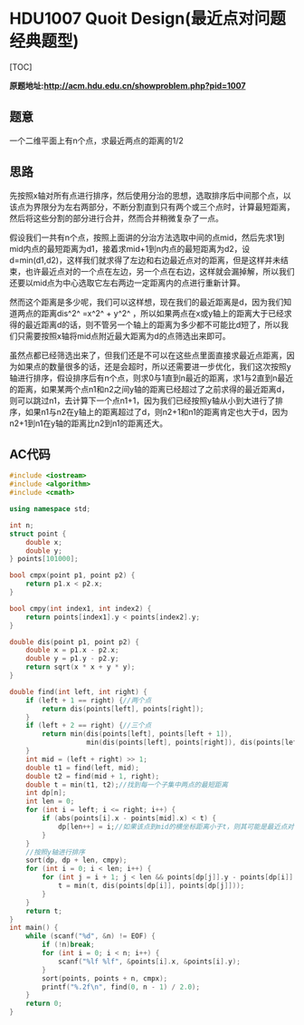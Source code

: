 # HDU1007 Quoit Design(最近点对问题 经典题型)

[TOC]

**原题地址:http://acm.hdu.edu.cn/showproblem.php?pid=1007**

## 题意

一个二维平面上有n个点，求最近两点的距离的1/2

## 思路

先按照x轴对所有点进行排序，然后使用分治的思想，选取排序后中间那个点，以该点为界限分为左右两部分，不断分割直到只有两个或三个点时，计算最短距离，然后将这些分割的部分进行合并，然而合并稍微复杂了一点。

假设我们一共有n个点，按照上面讲的分治方法选取中间的点mid，然后先求1到mid内点的最短距离为d1，接着求mid+1到n内点的最短距离为d2，设d=min(d1,d2)，这样我们就求得了左边和右边最近点对的距离，但是这样并未结束，也许最近点对的一个点在左边，另一个点在右边，这样就会漏掉解，所以我们还要以mid点为中心选取它左右两边一定距离内的点进行重新计算。

然而这个距离是多少呢，我们可以这样想，现在我们的最近距离是d，因为我们知道两点的距离dis^2^ =x^2^ + y^2^ ，所以如果两点在x或y轴上的距离大于已经求得的最近距离d的话，则不管另一个轴上的距离为多少都不可能比d短了，所以我们只需要按照x轴将mid点附近最大距离为d的点筛选出来即可。

虽然点都已经筛选出来了，但我们还是不可以在这些点里面直接求最近点距离，因为如果点的数量很多的话，还是会超时，所以还需要进一步优化，我们这次按照y轴进行排序，假设排序后有n个点，则求0与1直到n最近的距离，求1与2直到n最近的距离，如果某两个点n1和n2之间y轴的距离已经超过了之前求得的最近距离d，则可以跳过n1，去计算下一个点n1+1，因为我们已经按照y轴从小到大进行了排序，如果n1与n2在y轴上的距离超过了d，则n2+1和n1的距离肯定也大于d，因为n2+1到n1在y轴的距离比n2到n1的距离还大。

## AC代码

```c++
#include <iostream>
#include <algorithm>
#include <cmath>

using namespace std;

int n;
struct point {
    double x;
    double y;
} points[101000];

bool cmpx(point p1, point p2) {
    return p1.x < p2.x;
}

bool cmpy(int index1, int index2) {
    return points[index1].y < points[index2].y;
}

double dis(point p1, point p2) {
    double x = p1.x - p2.x;
    double y = p1.y - p2.y;
    return sqrt(x * x + y * y);
}

double find(int left, int right) {
    if (left + 1 == right) {//两个点
        return dis(points[left], points[right]);
    }
    if (left + 2 == right) {//三个点
        return min(dis(points[left], points[left + 1]),
                   min(dis(points[left], points[right]), dis(points[left + 1], points[right])));
    }
    int mid = (left + right) >> 1;
    double t1 = find(left, mid);
    double t2 = find(mid + 1, right);
    double t = min(t1, t2);//找到每一个子集中两点的最短距离
    int dp[n];
    int len = 0;
    for (int i = left; i <= right; i++) {
        if (abs(points[i].x - points[mid].x) < t) {
            dp[len++] = i;//如果该点到mid的横坐标距离小于t，则其可能是最近点对中的一个
        }
    }
    //按照y轴进行排序
    sort(dp, dp + len, cmpy);
    for (int i = 0; i < len; i++) {
        for (int j = i + 1; j < len && points[dp[j]].y - points[dp[i]].y < t; j++) {
            t = min(t, dis(points[dp[i]], points[dp[j]]));
        }
    }
    return t;
}
int main() {
    while (scanf("%d", &n) != EOF) {
        if (!n)break;
        for (int i = 0; i < n; i++) {
            scanf("%lf %lf", &points[i].x, &points[i].y);
        }
        sort(points, points + n, cmpx);
        printf("%.2f\n", find(0, n - 1) / 2.0);
    }
    return 0;
}
```



